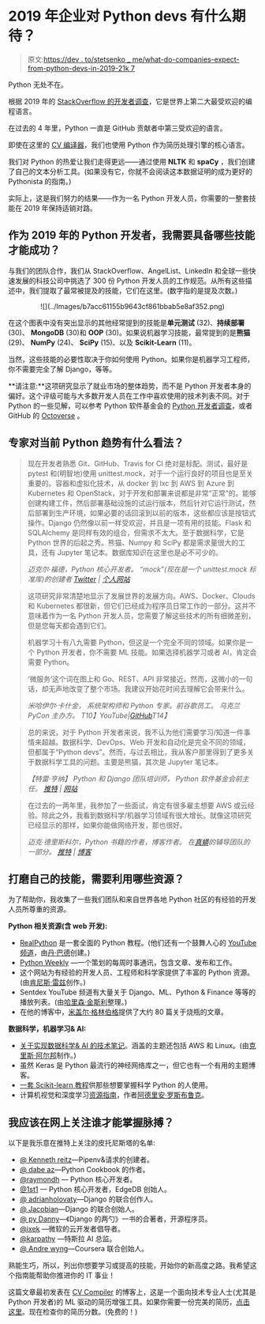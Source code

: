 # 2019 年企业对 Python devs 有什么期待？

> 原文:[https://dev . to/stetsenko _ me/what-do-companies-expect-from-python-devs-in-2019-21k 7](https://dev.to/stetsenko_me/what-do-companies-expect-from-python-devs-in-2019-21k7)

Python 无处不在。

根据 2019 年的 [StackOverflow 的开发者调查](https://insights.stackoverflow.com/survey/2019?utm_source=so-owned&utm_medium=blog&utm_campaign=dev-survey-2019&utm_content=launch-blog)，它是世界上第二大最受欢迎的编程语言。

在过去的 4 年里，Python 一直是 GitHub 贡献者中第三受欢迎的语言。

即使在这里的 [CV 编译器](https://cvcompiler.com/)，我们也使用 Python 作为简历处理引擎的核心语言。

我们对 Python 的热爱让我们走得更远——通过使用 **NLTK** 和 **spaCy** ，我们创建了自己的文本分析工具。(如果没有它，你就不会阅读这本数据证明的成为更好的 Pythonista 的指南。)

实际上，这是我们努力的结果——作为一名 Python 开发人员，你需要的一整套技能在 2019 年保持适销对路。

## [](#what-skills-do-i-need-to-succeed-as-a-python-dev-in-2019)作为 2019 年的 Python 开发者，我需要具备哪些技能才能成功？

与我们的团队合作，我们从 StackOverflow、AngelList、LinkedIn 和全球一些快速发展的科技公司中挑选了 300 份 Python 开发人员的工作规范。从所有这些描述中，我们提取了最常被提及的技能，它们在这里。(数字指的是提及次数。)

<center>![](../Images/b7acc61155b9643cf861bbab5e8af352.png)</center>

在这个图表中没有突出显示的其他经常提到的技能是**单元测试** (32)、**持续部署** (30)、 **MongoDB** (30)和 **OOP** (30)。如果说机器学习技能，最常提到的是**熊猫** (29)、 **NumPy** (24)、 **SciPy** (15)、以及 **Scikit-Learn** (11)。

当然，这些技能的必要性取决于你如何使用 Python。如果你是机器学习工程师，你不需要完全了解 Django，等等。

**请注意:**这项研究显示了就业市场的整体趋势，而不是 Python 开发者本身的偏好。这个评级可能与大多数开发人员在工作中喜欢使用的技术列表不同。对于 Python 的一些见解，可以参考 Python 软件基金会的 [Python 开发者调查](https://www.jetbrains.com/research/python-developers-survey-2018/)，或者 GitHub 的 [Octoverse](https://octoverse.github.com/) 。

## [](#what-is-the-experts-opinion-about-current-python-trends)专家对当前 Python 趋势有什么看法？

> 现在开发者熟悉 Git、GitHub、Travis for CI 绝对是标配。测试，最好是 pytest 和(明智地)使用 unittest.mock，对于一个运行良好的项目也是至关重要的。容器和虚拟化技术，从 docker 到 lxc 到 AWS 到 Azure 到 Kubernetes 和 OpenStack，对于开发和部署来说都是非常“正常”的。能够创建构建工件，然后部署基础设施的试运行版本，然后针对它运行测试，然后部署到生产环境，如果必要的话回滚到以前的版本，这些都应该是按钮式操作。Django 仍然像以前一样受欢迎，并且是一项有用的技能。Flask 和 SQLAlchemy 是同样有效的组合，但需求不太大。至于数据科学，它是 Python 世界的后起之秀。熊猫、Numpy 和 SciPy 都是需求量很大的工具，还有 Jupyter 笔记本。数据库知识在这里也是必不可少的。
> 
> <cite>迈克尔·福德，Python 核心开发者。
> “mock”(现在是一个 unittest.mock 标准库)的创建者
> [Twitter](https://twitter.com/voidspace) | [个人网站](https://agileabstractions.com/)</cite>

> 这项研究非常清楚地显示了发展世界的发展方向。AWS、Docker、Clouds 和 Kubernetes 都很新，但它们已经成为程序员日常工作的一部分。这并不意味着作为一名 Python 开发人员，您需要了解这些技术的所有细微差别，但是您每天都会遇到它们。
> 
> 机器学习十有八九需要 Python，但这是一个完全不同的领域。如果你是一个 Python 开发者，你不需要 ML 技能。如果选择机器学习或者 AI，肯定会需要 Python。
> 
> ‘微服务’这个词在图上和 Go、REST、API 非常接近。然而，这微小的一句话，却无声地改变了整个市场。我建议开始花时间去理解它会带来什么。
> 
> <cite>米哈伊尔·卡什金，
> 系统架构师和 Python 专家。前谷歌员工。
> 乌克兰 PyCon 主办方。
> T10】YouTube|[GitHub](https://github.com/xen)T14】</cite>

> 总的来说，对于 Python 开发者来说，我不认为他们需要学习/知道一件事情来超越。数据科学、DevOps、Web 开发和自动化是完全不同的领域，但都属于“Python devs”。然而，与过去相比，我从客户那里得到了更多关于数据科学工具的问题。主要是熊猫，其次是 Jupyter 笔记本。
> 
> <cite>【特雷·亨纳】
> Python 和 Django 团队培训师，
> Python 软件基金会前主任。
> [推特](https://twitter.com/treyhunner) | [网站](https://treyhunner.com/)</cite>

> 在过去的一两年里，我参加了一些面试，肯定有很多雇主想要 AWS 或云经验。除此之外，我看到数据科学/机器学习领域有很大增长。就像这项研究已经显示的那样，如果你能做网络开发，那也很好。
> 
> <cite>迈克·德里斯科尔，Python 书籍的作者，博客作者。
> 在[真蟒](https://realpython.com/)的辅导团队的一部分。
> [推特](https://twitter.com/driscollis) | [博客](https://www.blog.pythonlibrary.org/)</cite>

## [](#to-polish-my-skills-what-resources-should-i-use)打磨自己的技能，需要利用哪些资源？

为了帮助你，我收集了一些我们团队和来自世界各地 Python 社区的有经验的开发人员所尊重的资源。

**Python 相关资源(含 web 开发):**

*   [RealPython](https://realpython.com/) 是一套全面的 Python 教程。(他们还有一个鼓舞人心的 [YouTube 频道](https://www.youtube.com/channel/UCI0vQvr9aFn27yR6Ej6n5UA/playlists)，由[丹·巴德](https://twitter.com/dbader_org)创建。)
*   [Python Weekly](https://www.pythonweekly.com) —一个策划的每周时事通讯，包含文章、发布和工作。
*   这个网站为有经验的开发人员、工程师和科学家提供了丰富的 Python 资源。(由[肯尼斯·雷兹](https://twitter.com/kennethreitz)创作。)
*   Sentdex YouTube 频道有大量关于 Django、ML、Python & Finance 等等的播放列表。(由[哈里森·金斯利](https://twitter.com/Sentdex)整理。)
*   在他的博客中，[米盖尔·格林伯格](https://twitter.com/miguelgrinberg)提供了大约 80 篇关于烧瓶的文章。

**数据科学，机器学习& AI:**

*   [关于实现数据科学& AI 的技术笔记](https://chrisalbon.com/)。涵盖的主题还包括 AWS 和 Linux。(由[克里斯·阿尔邦](https://twitter.com/chrisalbon)制作。)
*   虽然 Keras 是 Python 最流行的神经网络库之一，但它也有一个有用的主题博客。
*   [一套 Scikit-learn 教程](https://scikit-learn.org/stable/tutorial/)供那些想要掌握科学 Python 的人使用。
*   计算机视觉和深度学习[资源指南](https://www.pyimagesearch.com/newsletter/)，作者[阿德里安·罗斯布鲁克](https://twitter.com/PyImageSearch)。

## 我应该在网上关注谁才能掌握脉搏？

以下是我乐意在推特上关注的皮托尼斯塔的名单:

*   [@ Kenneth reitz](https://twitter.com/kennethreitz)—Pipenv&请求的创建者。
*   [@ dabe az](https://twitter.com/dabeaz)—Python Cookbook 的作者。
*   [@raymondh](https://twitter.com/raymondh) — Python 核心开发者。
*   [@1st1](https://twitter.com/1st1) — Python 核心开发者，EdgeDB 创始人。
*   [@ adrianholovaty](https://twitter.com/adrianholovaty)—Django 的联合创作人。
*   [@ Jacobian](https://twitter.com/jacobian)—Django 的联合创始人。
*   [@ py Danny](https://twitter.com/pydanny)—《Django 的两勺》一书的合著者，开源程序员。
*   [@ixek](https://twitter.com/ixek) —微软的云开发者倡导者。
*   [@karpathy](https://twitter.com/karpathy) —特斯拉 AI 总监。
*   [@ Andre wyng](https://twitter.com/AndrewYNg)—Coursera 联合创始人。

熟能生巧，所以，列出你想要学习或提高的技能，开始你的新高度之路。我希望这个指南能帮助你推进你的 IT 事业！

这篇文章最初发表在 [CV Compiler](https://cvcompiler.com/blog/what-do-companies-expect-from-python-devs-in-2019/) 的博客上，这是一个面向技术专业人士(尤其是 Python 开发者)的 ML 驱动的简历增强工具。如果你需要一份完美的简历，[点击这里](https://cvcompiler.com/?login)。现在检查你的简历分数。(免费的！)